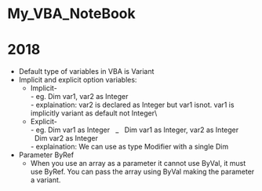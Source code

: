 # My_VBA_NoteBook

# 2018
- Default type of variables in VBA is Variant
- Implicit and explicit option variables:
     * Implicit-\
      - eg. Dim var1, var2 as Integer\
      - explaination: var2 is declared as Integer but var1 isnot. var1 is implicitly variant as default not Integer\
     * Explicit-\
      - eg. Dim var1 as Integer &nbsp; _ &nbsp;  Dim var1 as Integer, var2 as Integer\
        &nbsp; Dim var2 as Integer\
      - explaination: We can use as type Modifier with a single Dim
- Parameter ByRef
    - When you use an array as a parameter it cannot use ByVal, it must use ByRef. You can pass the array using ByVal making the parameter a variant.
